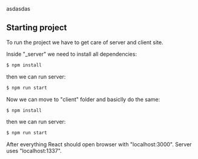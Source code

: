 asdasdas

## Starting project

To run the project we have to get care of server and client site.

Inside "_server" we need to install all dependencies:

```bash
$ npm install
```

then we can run server:

```bash
$ npm run start
```

Now we can move to "client" folder and basiclly do the same:

```bash
$ npm install
```

then we can run server:

```bash
$ npm run start
```

After everything React should open browser with "localhost:3000". Server uses "localhost:1337".